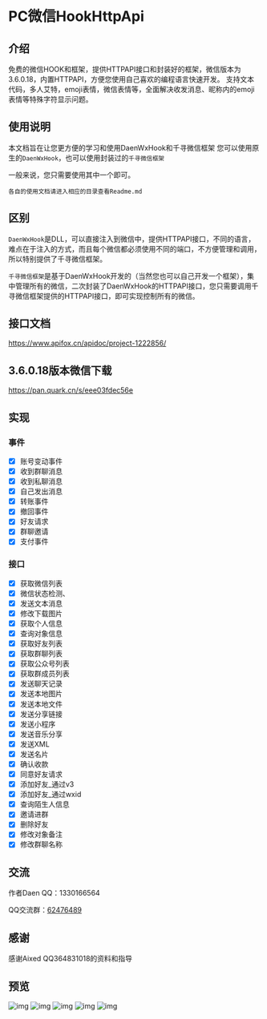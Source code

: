 # PC微信HookHttpApi

## 介绍
免费的微信HOOK和框架，提供HTTPAPI接口和封装好的框架，微信版本为3.6.0.18，内置HTTPAPI，方便您使用自己喜欢的编程语言快速开发。
支持文本代码，多人艾特，emoji表情，微信表情等，全面解决收发消息、昵称内的emoji表情等特殊字符显示问题。

## 使用说明

本文档旨在让您更方便的学习和使用DaenWxHook和千寻微信框架
您可以使用原生的`DaenWxHook`，也可以使用封装过的`千寻微信框架`

一般来说，您只需要使用其中一个即可。

`各自的使用文档请进入相应的目录查看Readme.md`

## 区别

`DaenWxHook`是DLL，可以直接注入到微信中，提供HTTPAPI接口，不同的语言，难点在于注入的方式，而且每个微信都必须使用不同的端口，不方便管理和调用，所以特别提供了千寻微信框架。

`千寻微信框架`是基于DaenWxHook开发的（当然您也可以自己开发一个框架），集中管理所有的微信，二次封装了DaenWxHook的HTTPAPI接口，您只需要调用千寻微信框架提供的HTTPAPI接口，即可实现控制所有的微信。


## 接口文档
https://www.apifox.cn/apidoc/project-1222856/

## 3.6.0.18版本微信下载
https://pan.quark.cn/s/eee03fdec56e

## 实现

### 事件

- [x] 账号变动事件
- [x] 收到群聊消息
- [x] 收到私聊消息
- [x] 自己发出消息
- [x] 转账事件
- [x] 撤回事件
- [x] 好友请求
- [x] 群聊邀请
- [x] 支付事件

### 接口

- [x] 获取微信列表
- [x] 微信状态检测、
- [x] 发送文本消息
- [x] 修改下载图片
- [x] 获取个人信息
- [x] 查询对象信息
- [x] 获取好友列表
- [x] 获取群聊列表
- [x] 获取公众号列表
- [x] 获取群成员列表
- [x] 发送聊天记录
- [x] 发送本地图片
- [x] 发送本地文件
- [x] 发送分享链接
- [x] 发送小程序
- [x] 发送音乐分享
- [x] 发送XML
- [x] 发送名片
- [x] 确认收款
- [x] 同意好友请求
- [x] 添加好友_通过v3
- [x] 添加好友_通过wxid
- [x] 查询陌生人信息
- [x] 邀请进群
- [x] 删除好友
- [x] 修改对象备注
- [x] 修改群聊名称

## 交流

作者Daen QQ：1330166564

QQ交流群：[62476489](https://jq.qq.com/?_wv=1027&k=h5u680to)

## 感谢

感谢Aixed QQ364831018的资料和指导

## 预览
![img](https://www.apifox.cn/api/v1/projects/467052/resources/348154/image-preview)
![img](https://www.apifox.cn/api/v1/projects/467052/resources/348155/image-preview)
![img](https://www.apifox.cn/api/v1/projects/467052/resources/348156/image-preview)
![img](https://www.apifox.cn/api/v1/projects/467052/resources/348157/image-preview)
![img](https://www.apifox.cn/api/v1/projects/467052/resources/348158/image-preview)
